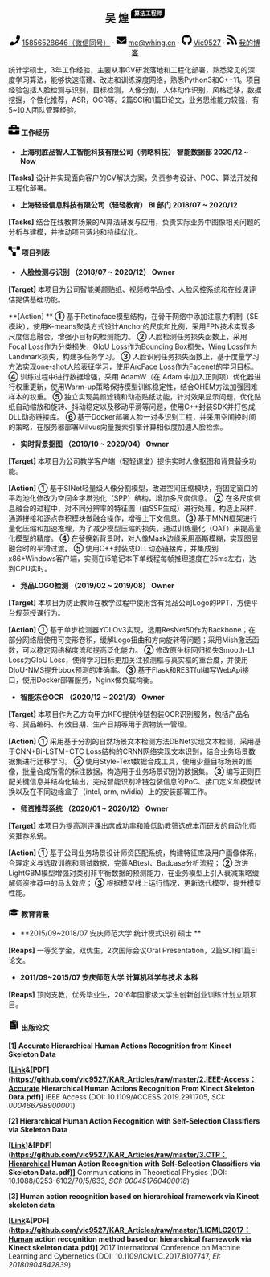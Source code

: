  <center>
     <h2>吴 煌 <a style="font-size:11px;background-color:black;color:#fff;
border-radius:8px 0px 8px 0px;padding:3px 6px;vertical-align:12px">算法工程师</a></h2>
     <div>
         <span>
             <img src="assets/phone-solid.svg" width="20px">
             <a href="tel:15856528646">15856528646（微信同号）</a>
         </span>
         ·
         <span>
             <img src="assets/envelope-solid.svg" width="20px">
             <a href="mailto:me@whing.cn">me@whing.cn</a>
         </span>
         ·
         <span>
             <img src="assets/github-brands.svg" width="20px">
             <a href="https://github.com/vic9527">Vic9527</a>
         </span>
         ·
         <span>
             <img src="assets/rss-solid.svg" width="20px">
             <a href="https://whing.cn/blog">我的博客</a>
         </span>
     </div>
 </center>

​        统计学硕士，3年工作经验，主要从事CV研发落地和工程化部署，熟悉常见的深度学习算法，能够快速搭建、改进和训练深度网络，熟悉Python3和C++11。项目经验包括人脸检测与识别，目标检测，人像分割，人体动作识别，风格迁移，数据挖掘，个性化推荐，ASR，OCR等。2篇SCI和1篇EI论文，业务思维能力较强，有5~10人团队管理经验。

#### <img src="assets/briefcase-solid.svg" width="22px"> 工作经历

- **上海明胜品智人工智能科技有限公司（明略科技）               智能数据部                2020/12 ~ Now**

**[Tasks]** 设计并实现面向客户的CV解决方案，负责参考设计、POC、算法开发和工程化部署。

- **上海轻轻信息科技有限公司（轻轻教育）                               BI 部门 	         	 2018/07 ~ 2020/12**

**[Tasks]** 结合在线教育场景的AI算法研发与应用，负责实际业务中图像相关问题的分析与建模，并推动项目落地和持续优化。

#### <img src="assets/project-diagram-solid.svg" width="23px"> 项目列表

- **人脸检测与识别			（2018/07 ~ 2020/12）	Owner**

**[Target]** 本项目为公司智能美颜贴纸、视频教学品控、人脸风控系统和在线课评估提供基础功能。

**[Action] **
	 **①** 基于Retinaface模型结构，在骨干网络中添加注意力机制（SE模块），使用K-means聚类方式设计Anchor的尺度和比例，采用FPN技术实现多尺度信息融合，增强小目标的检测能力。
	 **②** 人脸检测任务损失函数上，采用Focal Loss作为分类损失，GIoU Loss作为Bounding Box损失，Wing Loss作为Landmark损失，构建多任务学习。
	 **③** 人脸识别任务损失函数上，基于度量学习方法实现one-shot人脸表征学习，使用ArcFace Loss作为Facenet的学习目标。
	 **④** 训练过程中进行数据增强，采用 AdamW（在 Adam 中加入正则项）优化器进行权重更新，使用Warm-up策略保持模型训练稳定性，结合OHEM方法加强困难样本的权重。
	 **⑤** 独立实现美颜滤镜和动态贴纸功能，针对效果显示问题，优化贴纸自动缩放和旋转、抖动稳定以及移动平滑等问题，使用C++封装SDK并打包成DLL动态链接库。
	 **⑥** 基于Docker部署人脸一对多识别工程，并采用空间换时间的策略，在服务器部署Milvus向量搜索引擎计算相似度加速人脸检索。

- **实时背景抠图			 （2019/10 ~ 2020/04）	Owner**

**[Target]** 本项目为公司教学客户端（轻轻课堂）提供实时人像抠图和背景替换功能。

**[Action]** 
	 **①** 基于SINet轻量级人像分割模型，改进空间压缩模块，将固定窗口的平均池化修改为空间金字塔池化（SPP）结构，增加多尺度信息。
	 **②** 在多尺度信息融合的过程中，对不同分辨率的特征图（由SSP生成）进行处理，构造上采样、通道拼接和逐点卷积模块做融合操作，增强上下文信息。
	 **③** 基于MNN框架进行量化压缩和加速推理，为了减少模型压缩的损失，通过训练量化（QAT）来提高量化模型的精度。
	 **④** 在替换新背景时，对人像Mask边缘采用高斯模糊，实现图层融合时的平滑过渡。
	 **⑤** 使用C++封装成DLL动态链接库，并集成到x86+Windows客户端，实测在i5笔记本下单线程每帧推理速度在25ms左右，达到CPU实时。

- **竞品LOGO检测			（2019/02 ~ 2019/08）	Owner**

**[Target]** 本项目为防止教师在教学过程中使用含有竞品公司Logo的PPT，方便平台规范授课行为。

**[Action]**
	 **①** 基于单步检测器YOLOv3实现，选用ResNet50作为Backbone；在部分网络层使用可变形卷积，缓解Logo扭曲和方向旋转等问题；采用Mish激活函数，可以稳定网络梯度流和提高泛化能力。
	 **②** 修改原坐标回归损失Smooth-L1 Loss为GIoU Loss，使得学习目标更加关注预测框与真实框的重合度，并使用DIoU-NMS提升bbox预测的准确率。
	 **③** 基于Flask和RESTful编写WebApi接口，使用Docker部署服务，Nginx做负载均衡。

- **智能冻仓OCR			（2020/12 ~ 2021/3）	Owner**

**[Target]** 本项目作为乙方向甲方KFC提供冷链包装OCR识别服务，包括产品名称、货品编码、有效日期、生产日期等用于货物统一管理。

**[Action]** 
	 **①** 采用基于分割的自然场景文本检测方法DBNet实现文本检测，采用基于CNN+Bi-LSTM+CTC Loss结构的CRNN网络实现文本识别，结合业务场景数据集进行迁移学习。
	 **②** 使用Style-Text数据合成工具，使用少量目标场景的图像，批量合成所需的标注数据，构造用于业务场景识别的数据集。
	 **③** 编写正则匹配关键信息并结构化输出，完成智能识别冷链包装信息的PoC、接口定义和模型转换以及在不同边缘盒子（intel, arm, nVidia）上的安装部署工作。

- **师资推荐系统			（2020/01 ~ 2020/12）	Owner**

**[Target]** 本项目为提高测评课出席成功率和降低助教筛选成本而研发的自动化师资推荐系统。

**[Action]** 
	 **①** 基于公司业务场景设计师资匹配系统，构建特征库及用户画像体系，合理定义与选取训练和测试数据，完善ABtest、Badcase分析流程；
	 **②** 改进LightGBM模型增强对类别非平衡数据的预测能力，在业务模型上引入衰减策略缓解师资推荐中的马太效应；
	 **③** 根据模型线上运行情况，更新迭代模型，提升模型性能。


#### <img src="assets/graduation-cap-solid.svg" width="22px"> 教育背景

- **2015/09~2018/07                        安庆师范大学                       统计模式识别                               硕士 **

**[Reaps]** 一等奖学金，双优生，2次国际会议Oral Presentation，2篇SCI和1篇EI论文。

- **2011/09~2015/07                        安庆师范大学                       计算机科学与技术                       本科**

**[Reaps]** 顶岗支教，优秀毕业生，2016年国家级大学生创新创业训练计划立项项目。

#### <img src="assets/paper.svg" width="22px"> 出版论文

**[1] Accurate Hierarchical Human Actions Recognition from Kinect Skeleton Data**

**[[Link](https://ieeexplore.ieee.org/document/8693506)&[PDF](https://github.com/vic9527/KAR_Articles/raw/master/2.IEEE-Access：Accurate Hierarchical Human Actions Recognition From Kinect Skeleton Data.pdf)]** IEEE Access (DOI: 10.1109/ACCESS.2019.2911705, *SCI: 000466798900001*)

**[2] Hierarchical Human Action Recognition with Self-Selection Classifiers via Skeleton Data**

**[[Link](https://iopscience.iop.org/article/10.1088/0253-6102/70/5/633)]&[PDF](https://github.com/vic9527/KAR_Articles/raw/master/3.CTP：Hierarchical Human Action Recognition with Self-Selection Classifiers via Skeleton Data.pdf)]** Communications in Theoretical Physics (DOI: 10.1088/0253-6102/70/5/633, *SCI: 000451760400018*)

**[3] Human action recognition based on hierarchical framework via Kinect skeleton data**

**[[Link](https://ieeexplore.ieee.org/document/8107747)&[PDF](https://github.com/vic9527/KAR_Articles/raw/master/1.ICMLC2017：Human action recognition method based  on hierarchical framework via Kinect skeleton data.pdf)]** 2017 International Conference on Machine Learning and Cybernetics (DOI: 10.1109/ICMLC.2017.8107747, *EI: 20180904842839*)
